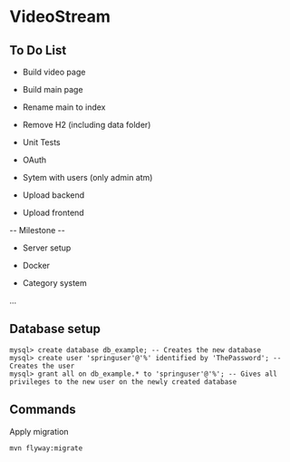 # VideoStream

## To Do List

* Build video page

* Build main page

* Rename main to index

* Remove H2 (including data folder)

* Unit Tests

* OAuth

* Sytem with users (only admin atm)

* Upload backend

* Upload frontend

-- Milestone --

* Server setup

* Docker

* Category system

...



## Database setup

```
mysql> create database db_example; -- Creates the new database
mysql> create user 'springuser'@'%' identified by 'ThePassword'; -- Creates the user
mysql> grant all on db_example.* to 'springuser'@'%'; -- Gives all privileges to the new user on the newly created database
```

## Commands

Apply migration

```
mvn flyway:migrate
```
